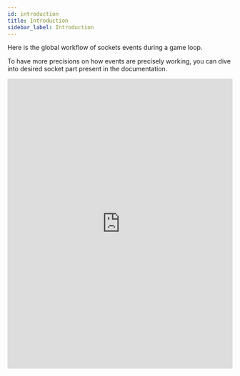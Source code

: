 ```yaml
---
id: introduction
title: Introduction
sidebar_label: Introduction
---
```


Here is the global workflow of sockets events during a game loop.

To have more precisions on how events are precisely working, you can dive into desired socket part present in the documentation.

<iframe
    style="border:none"
    width="100%"
    height="650"
    src="https://whimsical.com/embed/RFvyTSVqk57FX89S2WFRB7"
/>

